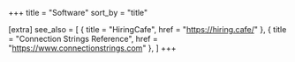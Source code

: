 +++
title = "Software"
sort_by = "title"

[extra]
see_also = [
	{ title = "HiringCafe", href = "https://hiring.cafe/" },
	{ title = "Connection Strings Reference", href = "https://www.connectionstrings.com" },
]
+++
